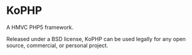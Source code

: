 KoPHP
=====

A HMVC PHP5 framework.

Released under a BSD license, KoPHP can be used legally for any open source, commercial, or personal project.
